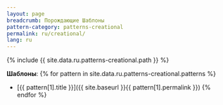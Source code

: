 ```yaml
---
layout: page
breadcrumb: Порождающие Шаблоны
pattern-category: patterns-creational
permalink: ru/creational/
lang: ru
---
```


{% include {{ site.data.ru.patterns-creational.path }} %}

**Шаблоны**:
{% for pattern in site.data.ru.patterns-creational.patterns %}
* [{{ pattern[1].title }}]({{ site.baseurl }}{{ pattern[1].permalink }})
{% endfor %}
